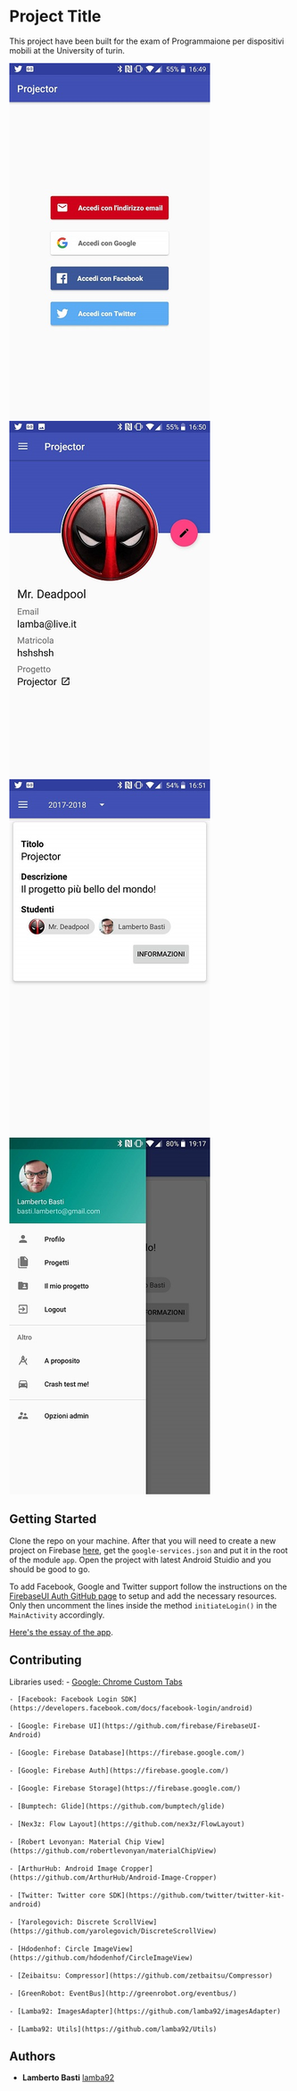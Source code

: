 # Project Title

This project have been built for the exam of Programmaione per dispositivi mobili at the University of turin.

![alt text](https://raw.githubusercontent.com/lamba92/Projector/master/stuff/1.jpg) ![alt text](https://raw.githubusercontent.com/lamba92/Projector/master/stuff/2.jpg)
![alt text](https://raw.githubusercontent.com/lamba92/Projector/master/stuff/3.jpg) ![alt text](https://raw.githubusercontent.com/lamba92/Projector/master/stuff/4.jpg)

## Getting Started

Clone the repo on your machine. After that you will need to create a new project on Firebase [here](https://firebase.google.com/), get the `google-services.json` and put it in the root of the module `app`. Open the project with latest Android Stuidio and you should be good to go.

To add Facebook, Google and Twitter support follow the instructions on the [FirebaseUI Auth GitHub page](https://github.com/firebase/FirebaseUI-Android/blob/master/auth/README.md#identity-provider-configuration) to setup and add the necessary resources.
Only then uncomment the lines inside the method `initiateLogin()` in the `MainActivity` accordingly.

[Here's the essay of the app](https://raw.githubusercontent.com/lamba92/Projector/master/stuff/relazione.pdf).

## Contributing

Libraries used:
    - [Google: Chrome Custom Tabs](https://developer.chrome.com/multidevice/android/customtabs)

    - [Facebook: Facebook Login SDK](https://developers.facebook.com/docs/facebook-login/android)

    - [Google: Firebase UI](https://github.com/firebase/FirebaseUI-Android)

    - [Google: Firebase Database](https://firebase.google.com/)

    - [Google: Firebase Auth](https://firebase.google.com/)

    - [Google: Firebase Storage](https://firebase.google.com/)

    - [Bumptech: Glide](https://github.com/bumptech/glide)

    - [Nex3z: Flow Layout](https://github.com/nex3z/FlowLayout)

    - [Robert Levonyan: Material Chip View](https://github.com/robertlevonyan/materialChipView)

    - [ArthurHub: Android Image Cropper](https://github.com/ArthurHub/Android-Image-Cropper)

    - [Twitter: Twitter core SDK](https://github.com/twitter/twitter-kit-android)

    - [Yarolegovich: Discrete ScrollView](https://github.com/yarolegovich/DiscreteScrollView)

    - [Hdodenhof: Circle ImageView](https://github.com/hdodenhof/CircleImageView)

    - [Zeibaitsu: Compressor](https://github.com/zetbaitsu/Compressor)

    - [GreenRobot: EventBus](http://greenrobot.org/eventbus/)

    - [Lamba92: ImagesAdapter](https://github.com/lamba92/imagesAdapter)

    - [Lamba92: Utils](https://github.com/lamba92/Utils)


## Authors

* **Lamberto Basti** [lamba92](https://github.com/lamba92)
